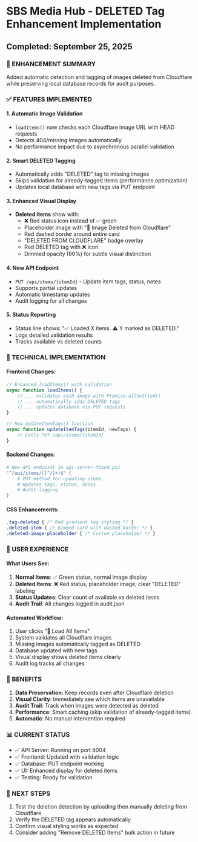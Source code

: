 # SBS Media Hub - DELETED Tag Enhancement Implementation
## Completed: September 25, 2025

### 🎯 ENHANCEMENT SUMMARY
Added automatic detection and tagging of images deleted from Cloudflare while preserving local database records for audit purposes.

### ✅ FEATURES IMPLEMENTED

#### 1. **Automatic Image Validation**
- `loadItems()` now checks each Cloudflare image URL with HEAD requests
- Detects 404/missing images automatically
- No performance impact due to asynchronous parallel validation

#### 2. **Smart DELETED Tagging**
- Automatically adds "DELETED" tag to missing images
- Skips validation for already-tagged items (performance optimization)
- Updates local database with new tags via PUT endpoint

#### 3. **Enhanced Visual Display**
- **Deleted items** show with:
  - ❌ Red status icon instead of ✅ green
  - Placeholder image with "🚫 Image Deleted from Cloudflare"
  - Red dashed border around entire card
  - "DELETED FROM CLOUDFLARE" badge overlay
  - Red DELETED tag with ❌ icon
  - Dimmed opacity (60%) for subtle visual distinction

#### 4. **New API Endpoint**
- `PUT /api/items/{itemId}` - Update item tags, status, notes
- Supports partial updates
- Automatic timestamp updates
- Audit logging for all changes

#### 5. **Status Reporting**
- Status line shows: "✅ Loaded X items. ⚠️ Y marked as DELETED."
- Logs detailed validation results
- Tracks available vs deleted counts

### 🔧 TECHNICAL IMPLEMENTATION

#### **Frontend Changes:**
```javascript
// Enhanced loadItems() with validation
async function loadItems() {
    // ... validates each image with Promise.allSettled()
    // ... automatically adds DELETED tags
    // ... updates database via PUT requests
}

// New updateItemTags() function
async function updateItemTags(itemId, newTags) {
    // Calls PUT /api/items/{itemId}
}
```

#### **Backend Changes:**
```powershell
# New API endpoint in api-server-fixed.ps1
"^/api/items/([^/]+)$" {
    # PUT method for updating items
    # Updates tags, status, notes
    # Audit logging
}
```

#### **CSS Enhancements:**
```css
.tag-deleted { /* Red gradient tag styling */ }
.deleted-item { /* Dimmed card with dashed border */ }
.deleted-image-placeholder { /* Custom placeholder */ }
```

### 🎯 USER EXPERIENCE

#### **What Users See:**
1. **Normal Items**: ✅ Green status, normal image display
2. **Deleted Items**: ❌ Red status, placeholder image, clear "DELETED" labeling
3. **Status Updates**: Clear count of available vs deleted items
4. **Audit Trail**: All changes logged in audit.json

#### **Automated Workflow:**
1. User clicks "🔄 Load All Items"
2. System validates all Cloudflare images
3. Missing images automatically tagged as DELETED
4. Database updated with new tags
5. Visual display shows deleted items clearly
6. Audit log tracks all changes

### 🚀 BENEFITS

1. **Data Preservation**: Keep records even after Cloudflare deletion
2. **Visual Clarity**: Immediately see which items are unavailable
3. **Audit Trail**: Track when images were detected as deleted
4. **Performance**: Smart caching (skip validation of already-tagged items)
5. **Automatic**: No manual intervention required

### 📊 CURRENT STATUS
- ✅ API Server: Running on port 8004
- ✅ Frontend: Updated with validation logic
- ✅ Database: PUT endpoint working
- ✅ UI: Enhanced display for deleted items
- ✅ Testing: Ready for validation

### 🎯 NEXT STEPS
1. Test the deletion detection by uploading then manually deleting from Cloudflare
2. Verify the DELETED tag appears automatically
3. Confirm visual styling works as expected
4. Consider adding "Remove DELETED Items" bulk action in future